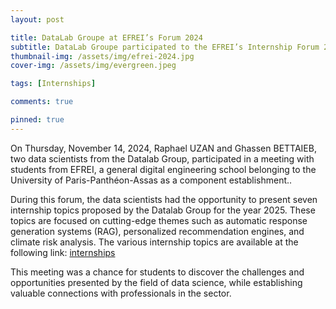 ```yaml
---
layout: post

title: DataLab Groupe at EFREI’s Forum 2024
subtitle: DataLab Groupe participated to the EFREI’s Internship Forum 2024
thumbnail-img: /assets/img/efrei-2024.jpg
cover-img: /assets/img/evergreen.jpeg

tags: [Internships]

comments: true

pinned: true
---
```



On Thursday, November 14, 2024, Raphael UZAN and Ghassen BETTAIEB, two data scientists from the Datalab Group, participated in a meeting with students from EFREI, a general digital engineering school belonging to the University of Paris-Panthéon-Assas as a component establishment.. 

During this forum, the data scientists had the opportunity to present seven internship topics proposed by the Datalab Group for the year 2025. These topics are focused on cutting-edge themes such as automatic response generation systems (RAG), personalized recommendation engines, and climate risk analysis. The various internship topics are available at the following link: [internships](/2024-10-20-internships-2025/)

This meeting was a chance for students to discover the challenges and opportunities presented by the field of data science, while establishing valuable connections with professionals in the sector.
